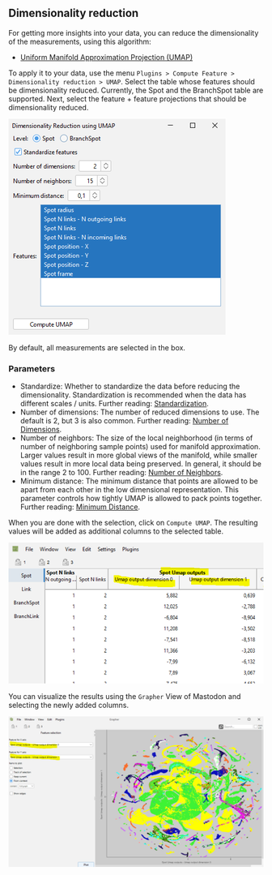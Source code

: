 ## Dimensionality reduction

For getting more insights into your data, you can reduce the dimensionality of the measurements, using this algorithm:

* [Uniform Manifold Approximation Projection (UMAP)](https://umap-learn.readthedocs.io/en/latest/)

To apply it to your data, use the menu `Plugins > Compute Feature > Dimensionality reduction > UMAP`.
Select the table whose features should be dimensionality reduced. Currently, the Spot and the BranchSpot table are
supported.
Next, select the feature + feature projections that should be dimensionality reduced.

![umap_dialog.png](umap_dialog.png)

By default, all measurements are selected in the box.

### Parameters

* Standardize: Whether to standardize the data before reducing the dimensionality. Standardization is recommended when
  the data has different scales / units.
  Further
  reading: [Standardization](https://scikit-learn.org/stable/modules/preprocessing.html#standardization-or-mean-removal-and-variance-scaling).
* Number of dimensions: The number of reduced dimensions to use. The default is 2, but 3 is also common.
  Further reading: [Number of Dimensions](https://umap-learn.readthedocs.io/en/latest/parameters.html#n-components).
* Number of neighbors: The size of the local neighborhood (in terms of number of neighboring sample points) used for
  manifold approximation.
  Larger values result in more global views of the manifold, while smaller values result in more local data being
  preserved.
  In general, it should be in the range 2 to 100.
  Further reading: [Number of Neighbors](https://umap-learn.readthedocs.io/en/latest/parameters.html#n-neighbors).
* Minimum distance: The minimum distance that points are allowed to be apart from each other in the low dimensional
  representation. This parameter controls how tightly UMAP is allowed to pack points together.
  Further reading: [Minimum Distance](https://umap-learn.readthedocs.io/en/latest/parameters.html#min-dist).

When you are done with the selection, click on `Compute UMAP`.
The resulting values will be added as additional columns to the selected table.

![umap_table.png](umap_table.png)

You can visualize the results using the `Grapher` View of Mastodon and selecting the newly added columns.

![umap_grapher.png](umap_grapher.png)




